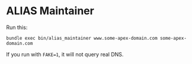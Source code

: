 ALIAS Maintainer
================

Run this:
```
bundle exec bin/alias_maintainer www.some-apex-domain.com some-apex-domain.com
```

If you run with `FAKE=1`, it will not query real DNS.
